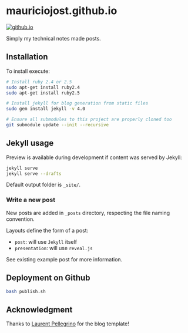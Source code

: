 # mauriciojost.github.io

[![github.io](https://img.shields.io/badge/github-io-22bb22.svg)](https://mauriciojost.github.io/)

Simply my technical notes made posts. 

## Installation

To install execute:

```bash
# Install ruby 2.4 or 2.5
sudo apt-get install ruby2.4
sudo apt-get install ruby2.5

# Install jekyll for blog generation from static files
sudo gem install jekyll -v 4.0

# Ensure all submodules to this project are properly cloned too
git submodule update --init --recursive
```


## Jekyll usage

Preview is available during development if content was served by Jekyll:

```bash
jekyll serve
jekyll serve --drafts
```

Default output folder is `_site/`.

### Write a new post

New posts are added in `_posts` directory, respecting the file naming convention.

Layouts define the form of a post:

- `post`: will use `Jekyll` itself
- `presentation`: will use `reveal.js`

See existing example post for more information. 

## Deployment on Github

```bash
bash publish.sh
```

## Acknowledgment

Thanks to [Laurent Pellegrino](http://www.pellegrino.link/) for the blog template!
